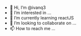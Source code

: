 - 👋 Hi, I’m @ivanq3
- 👀 I’m interested in ...
- 🌱 I’m currently learning reactJS
- 💞️ I’m looking to collaborate on ...
- 📫 How to reach me ...

<!---
ivanq3/ivanq3 is a ✨ special ✨ repository because its `README.md` (this file) appears on your GitHub profile.
You can click the Preview link to take a look at your changes.
--->

<!-- IN PROGRESS -->
